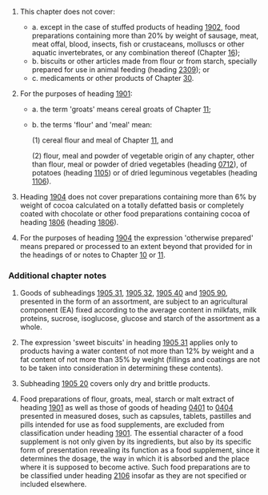 1. This chapter does not cover:

    - a. except in the case of stuffed products of heading [1902](/headings/1902), food preparations containing more than 20% by weight of sausage, meat, meat offal, blood, insects, fish or crustaceans, molluscs or other aquatic invertebrates, or any combination thereof (Chapter [16](/chapters/16));
    - b. biscuits or other articles made from flour or from starch, specially prepared for use in animal feeding (heading [2309](/headings/2309)); or
    - c. medicaments or other products of Chapter [30](/chapters/30).

2. For the purposes of heading [1901](/headings/1901):

    - a. the term 'groats' means cereal groats of Chapter [11](/chapters/11);
    
    - b. the terms 'flour' and 'meal' mean:
    
        (1) cereal flour and meal of Chapter [11](/chapters/11), and
    
        (2) flour, meal and powder of vegetable origin of any chapter, other than flour, meal or powder of dried vegetables (heading [0712](/headings/0712)), of potatoes (heading [1105](/headings/1105)) or of dried leguminous vegetables (heading [1106](/headings/1106)).

3. Heading [1904](/headings/1904) does not cover preparations containing more than 6% by weight of cocoa calculated on a totally defatted basis or completely coated with chocolate or other food preparations containing cocoa of heading [1806](/headings/1806) (heading [1806](/headings/1806)).

4. For the purposes of heading [1904](/headings/1904) the expression 'otherwise prepared' means prepared or processed to an extent beyond that provided for in the headings of or notes to Chapter [10](/chapters/10) or [11](/chapters/11).

### Additional chapter notes

1. Goods of subheadings [1905 31](/subheadings/1905310000-80), [1905 32](/subheadings/1905320000-80), [1905 40](/subheadings/1905400000-80) and [1905 90](/subheadings/1905900000-80), presented in the form of an assortment, are subject to an agricultural component (EA) fixed according to the average content in milkfats, milk proteins, sucrose, isoglucose, glucose and starch of the assortment as a whole.

2. The expression 'sweet biscuits' in heading [1905 31](/subheadings/1905310000-80) applies only to products having a water content of not more than 12% by weight and a fat content of not more than 35% by weight (fillings and coatings are not to be taken into consideration in determining these contents).

3. Subheading [1905 20](/subheadings/1905200000-80) covers only dry and brittle products.

4. Food preparations of flour, groats, meal, starch or malt extract of heading [1901](/headings/1901) as well as those of goods of heading [0401](/headings/0401) to [0404](/headings/0404) presented in measured doses, such as capsules, tablets, pastilles and pills intended for use as food supplements, are excluded from classification under heading [1901](/headings/1901). The essential character of a food supplement is not only given by its ingredients, but also by its specific form of presentation revealing its function as a food supplement, since it determines the dosage, the way in which it is absorbed and the place where it is supposed to become active. Such food preparations are to be classified under heading [2106](/headings/2106) insofar as they are not specified or included elsewhere.

